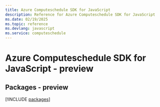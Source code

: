 ```yaml
---
title: Azure Computeschedule SDK for JavaScript
description: Reference for Azure Computeschedule SDK for JavaScript
ms.date: 02/19/2025
ms.topic: reference
ms.devlang: javascript
ms.service: computeschedule
---
```

# Azure Computeschedule SDK for JavaScript - preview
## Packages - preview
[!INCLUDE [packages](computeschedule-index.md)]
